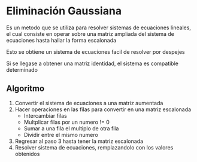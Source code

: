 # **Eliminación Gaussiana**

Es un metodo que se utiliza para resolver sistemas de ecuaciones lineales, el cual consiste en operar sobre una matriz ampliada del sistema de ecuaciones hasta hallar la forma escalonada

Esto se obtiene un sistema de ecuaciones facil de resolver por despejes

Si se llegase a obtener una matriz identidad, el sistema es compatible determinado

## Algoritmo

1. Convertir el sistema de ecuaciones a una matriz aumentada
2. Hacer operaciones en las filas para convertir en una matriz escalonada
   - Intercambiar filas
   - Multplicar filas por un numero != 0
   - Sumar a una fila el multiplo de otra fila
   - Dividir entre el mismo numero
4. Regresar al paso 3 hasta tener la matriz escalonada
5. Resolver sistema de ecuaciones, remplazandolo con los valores obtenidos
